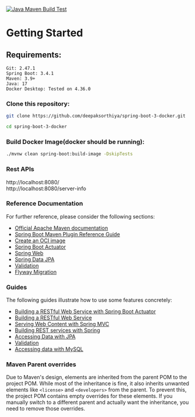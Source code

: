 [![Java Maven Build Test](https://github.com/deepaksorthiya/spring-boot-3-docker/actions/workflows/maven-build.yml/badge.svg)](https://github.com/deepaksorthiya/spring-boot-3-docker/actions/workflows/maven-build.yml)

# Getting Started

## Requirements:

```
Git: 2.47.1
Spring Boot: 3.4.1
Maven: 3.9+
Java: 17
Docker Desktop: Tested on 4.36.0
```

### Clone this repository:

```bash
git clone https://github.com/deepaksorthiya/spring-boot-3-docker.git
```

```bash
cd spring-boot-3-docker
```

### Build Docker Image(docker should be running):

```bash
./mvnw clean spring-boot:build-image -DskipTests
```

### Rest APIs

http://localhost:8080/ <br>
http://localhost:8080/server-info

### Reference Documentation

For further reference, please consider the following sections:

* [Official Apache Maven documentation](https://maven.apache.org/guides/index.html)
* [Spring Boot Maven Plugin Reference Guide](https://docs.spring.io/spring-boot/maven-plugin)
* [Create an OCI image](https://docs.spring.io/spring-boot/maven-plugin/build-image.html)
* [Spring Boot Actuator](https://docs.spring.io/spring-boot/reference/actuator/index.html)
* [Spring Web](https://docs.spring.io/spring-boot/reference/web/servlet.html)
* [Spring Data JPA](https://docs.spring.io/spring-boot/reference/data/sql.html#data.sql.jpa-and-spring-data)
* [Validation](https://docs.spring.io/spring-boot//io/validation.html)
* [Flyway Migration](https://docs.spring.io/spring-boot/how-to/data-initialization.html#howto.data-initialization.migration-tool.flyway)

### Guides

The following guides illustrate how to use some features concretely:

* [Building a RESTful Web Service with Spring Boot Actuator](https://spring.io/guides/gs/actuator-service/)
* [Building a RESTful Web Service](https://spring.io/guides/gs/rest-service/)
* [Serving Web Content with Spring MVC](https://spring.io/guides/gs/serving-web-content/)
* [Building REST services with Spring](https://spring.io/guides/tutorials/rest/)
* [Accessing Data with JPA](https://spring.io/guides/gs/accessing-data-jpa/)
* [Validation](https://spring.io/guides/gs/validating-form-input/)
* [Accessing data with MySQL](https://spring.io/guides/gs/accessing-data-mysql/)

### Maven Parent overrides

Due to Maven's design, elements are inherited from the parent POM to the project POM.
While most of the inheritance is fine, it also inherits unwanted elements like `<license>` and `<developers>` from the
parent.
To prevent this, the project POM contains empty overrides for these elements.
If you manually switch to a different parent and actually want the inheritance, you need to remove those overrides.

